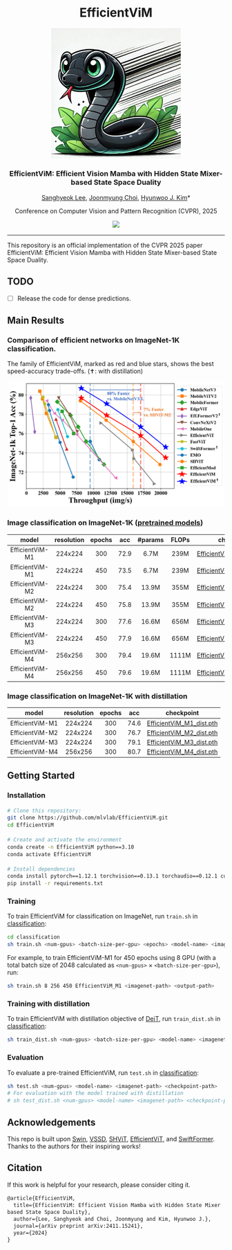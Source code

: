 <p align="center">
  <h1 align="middle">EfficientViM</h1>
  </p>
<p align="center">
  <img src="assets/toy_mamba.png" width="300px" />
  <h3 align="middle">EfficientViM: Efficient Vision Mamba with Hidden State Mixer-based State Space Duality</h2>
  <p align="middle">
    <a href="https://www.sanghyeoklee.com/" target="_blank">Sanghyeok Lee</a>, 
    <a href="https://scholar.google.com/citations?user=IaQRhu8AAAAJ&hl=ko" target="_blank">Joonmyung Choi</a>, 
    <a href="https://hyunwoojkim.com/" target="_blank">Hyunwoo J. Kim</a>*
  </p>
  <p align="middle">
    Conference on Computer Vision and Pattern Recognition (CVPR), 2025
  </p>
<!--   <p align="middle">NeurIPS 2024</p> -->
  <p align="middle">
    <a href="https://arxiv.org/abs/2411.15241" target='_blank'><img src="https://img.shields.io/badge/arXiv-2411.15241-b31b1b.svg?logo=arxiv"></a>
  </p>

</p>

---

This repository is an official implementation of the CVPR 2025 paper EfficientViM: Efficient Vision Mamba with Hidden State Mixer-based State Space Duality.

## TODO
- [ ] Release the code for dense predictions.


## Main Results
### Comparison of efficient networks on ImageNet-1K classification. 
The family of EfficientViM, marked as red and blue stars, shows the best speed-accuracy trade-offs. ($✝$: with distillation)
<div align="center">
  <img src="assets/comparison.png" width="800px" />
</div>

### Image classification on ImageNet-1K ([pretrained models](https://drive.google.com/drive/folders/1DNoadLbt8GXBGhDgOH9SH4mS4pJ8xfCA?usp=drive_link))
|       model      | resolution | epochs  | acc  | #params | FLOPs |           checkpoint             |
|:---------------:|:----------:|:-----:|:-----:|:-------:|:-----:|:----------------------------:|
| EfficientViM-M1 |  224x224   | 300   | 72.9  |   6.7M  |  239M | [EfficientViM_M1_e300.pth](https://drive.google.com/file/d/1zat4-1npC-kvVkDsCDp--c5Sou7gn5Uj/view?usp=drive_link) |
| EfficientViM-M1 |  224x224   | 450   | 73.5  |   6.7M  |  239M | [EfficientViM_M1_e450.pth](https://drive.google.com/file/d/1ztpSVnWccoGEEobpmk107US3MjX4LEgz/view?usp=drive_link) |
| EfficientViM-M2 |  224x224   | 300   | 75.4  |  13.9M  |  355M | [EfficientViM_M2_e300.pth](https://drive.google.com/file/d/1Mm7Ems4KHFCunNJ8iI0FFQOC3hav7sEj/view?usp=drive_link) |
| EfficientViM-M2 |  224x224   | 450   | 75.8  |  13.9M  |  355M | [EfficientViM_M2_e450.pth](https://drive.google.com/file/d/1_YbrVx06cLtAaCgLG-jKH5tx1mLmnfO2/view?usp=drive_link) |
| EfficientViM-M3 |  224x224   | 300   | 77.6  |  16.6M  |  656M | [EfficientViM_M3_e300.pth](https://drive.google.com/file/d/1zmqmSwl0FHSQHaqjHHGR1XRalPibi_sf/view?usp=drive_link) |
| EfficientViM-M3 |  224x224   | 450   | 77.9  |  16.6M  |  656M | [EfficientViM_M3_e450.pth](https://drive.google.com/file/d/1z8dxkVLPbZdHaran9pDeuMmILsz5xUlf/view?usp=drive_link) |
| EfficientViM-M4 |  256x256   | 300   | 79.4  |  19.6M  | 1111M | [EfficientViM_M4_e300.pth](https://drive.google.com/file/d/1cfRSlvtPaGxMf1N1N_m3e1_IDh7b_OEq/view?usp=drive_link) |
| EfficientViM-M4 |  256x256   | 450   | 79.6  |  19.6M  | 1111M | [EfficientViM_M4_e450.pth](https://drive.google.com/file/d/1rVnX2FT9AVJdU6xSPhEUllXZlhUYv28z/view?usp=drive_link) |

### Image classification on ImageNet-1K with distillation
|       model      | resolution | epochs | acc  |          checkpoint              |
|:---------------:|:----------:|:-----:|:-----:|:----------------------------:|
| EfficientViM-M1 |  224x224   | 300   | 74.6  |[EfficientViM_M1_dist.pth](https://drive.google.com/file/d/1S0HSauwj-d-2_tqf20fBlNAdQbUxhypD/view?usp=drive_link) |
| EfficientViM-M2 |  224x224   | 300   | 76.7  |[EfficientViM_M2_dist.pth](https://drive.google.com/file/d/1HrzY3hI1F0FwXXy8ejO6kXUi-QGK4I74/view?usp=drive_link) |
| EfficientViM-M3 |  224x224   | 300   | 79.1  |[EfficientViM_M3_dist.pth](https://drive.google.com/file/d/13u_UgyOC2sH1ThcQO4GhnW572SggfsTq/view?usp=drive_link) |
| EfficientViM-M4 |  256x256   | 300   | 80.7  |[EfficientViM_M4_dist.pth](https://drive.google.com/file/d/1gvINJ-oszWj7_Gb9wAYuIGV15xWDAQxQ/view?usp=drive_link) |

## Getting Started

### Installation
```bash
# Clone this repository:
git clone https://github.com/mlvlab/EfficientViM.git
cd EfficientViM

# Create and activate the environment
conda create -n EfficientViM python==3.10
conda activate EfficientViM

# Install dependencies
conda install pytorch==1.12.1 torchvision==0.13.1 torchaudio==0.12.1 cudatoolkit=11.3 -c pytorch
pip install -r requirements.txt
```

### Training
To train EfficientViM for classification on ImageNet, run `train.sh` in [classification](./classification):
```bash
cd classification
sh train.sh <num-gpus> <batch-size-per-gpu> <epochs> <model-name> <imagenet-path> <output-path>
```
For example, to train EfficientViM-M1 for 450 epochs using 8 GPU (with a total batch size of 2048 calculated as `<num-gpus>` $\times$ `<batch-size-per-gpu>`), run:
```bash
sh train.sh 8 256 450 EfficientViM_M1 <imagenet-path> <output-path>
```

### Training with distillation
To train EfficientViM with distillation objective of [DeiT](https://github.com/facebookresearch/deit), run `train_dist.sh` in [classification](./classification):
```bash
sh train_dist.sh <num-gpus> <batch-size-per-gpu> <model-name> <imagenet-path> <output-path>
```

### Evaluation
To evaluate a pre-trained EfficientViM, run `test.sh` in [classification](./classification):
```bash
sh test.sh <num-gpus> <model-name> <imagenet-path> <checkpoint-path>
# For evaluation with the model trained with distillation
# sh test_dist.sh <num-gpus> <model-name> <imagenet-path> <checkpoint-path>
```

## Acknowledgements
This repo is built upon [Swin](https://github.com/microsoft/Swin-Transformer), [VSSD](https://github.com/YuHengsss/VSSD), [SHViT](https://github.com/ysj9909/SHViT), [EfficientViT](https://github.com/microsoft/Cream), and [SwiftFormer](https://github.com/Amshaker/SwiftFormer).  
Thanks to the authors for their inspiring works!

## Citation
If this work is helpful for your research, please consider citing it.
```
@article{EfficientViM,
  title={EfficientViM: Efficient Vision Mamba with Hidden State Mixer based State Space Duality},
  author={Lee, Sanghyeok and Choi, Joonmyung and Kim, Hyunwoo J.},
  journal={arXiv preprint arXiv:2411.15241},
  year={2024}
}
